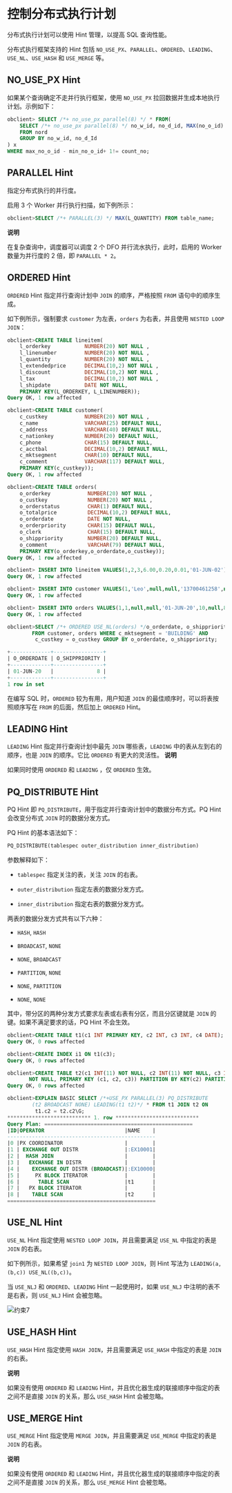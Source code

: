 控制分布式执行计划 
==============================

分布式执行计划可以使用 Hint 管理，以提高 SQL 查询性能。

​分布式执行框架支持的 Hint 包括 `NO_USE_PX`、`PARALLEL`、`ORDERED`、`LEADING`、`USE_NL`、`USE_HASH` 和 `USE_MERGE` 等。

NO_USE_PX Hint 
-----------------------------------

如果某个查询确定不走并行执行框架，使用 `NO_USE_PX` 拉回数据并生成本地执行计划。示例如下：

```sql
obclient> SELECT /*+ no_use_px parallel(8) */ * FROM(
    SELECT /*+ no_use_px parallel(8) */ no_w_id, no_d_id, MAX(no_o_id) max_no_o_id, MIN(no_o_id) min_no_o_id, COUNT(*) count_no
    FROM nord
    GROUP BY no_w_id, no_d_Id
) x
WHERE max_no_o_id - min_no_o_id+ 1!= count_no;
```



PARALLEL Hint 
----------------------------------

指定分布式执行的并行度。

启用 3 个 Worker 并行执行扫描，如下例所示：

```sql
obclient>SELECT /*+ PARALLEL(3) */ MAX(L_QUANTITY) FROM table_name;
```


**说明**



在复杂查询中，调度器可以调度 2 个 DFO 并行流水执行，此时，启用的 Worker 数量为并行度的 2 倍，即 `PARALLEL * 2`。

ORDERED Hint 
---------------------------------

`ORDERED` Hint 指定并行查询计划中 `JOIN` 的顺序，严格按照 `FROM` 语句中的顺序生成。

如下例所示，强制要求 `customer` 为左表，`orders` 为右表，并且使用 `NESTED LOOP JOIN`：

```sql
obclient>CREATE TABLE lineitem(
    l_orderkey           NUMBER(20) NOT NULL ,
    l_linenumber         NUMBER(20) NOT NULL ,
    l_quantity           NUMBER(20) NOT NULL ,
    l_extendedprice      DECIMAL(10,2) NOT NULL ,
    l_discount           DECIMAL(10,2) NOT NULL ,
    l_tax                DECIMAL(10,2) NOT NULL ,
    l_shipdate           DATE NOT NULL,
    PRIMARY KEY(L_ORDERKEY, L_LINENUMBER));
Query OK, 1 row affected

obclient>CREATE TABLE customer(
    c_custkey            NUMBER(20) NOT NULL ,
    c_name               VARCHAR(25) DEFAULT NULL,
    c_address            VARCHAR(40) DEFAULT NULL,
    c_nationkey          NUMBER(20) DEFAULT NULL,
    c_phone              CHAR(15) DEFAULT NULL,
    c_acctbal            DECIMAL(10,2) DEFAULT NULL,
    c_mktsegment         CHAR(10) DEFAULT NULL,
    c_comment            VARCHAR(117) DEFAULT NULL,
    PRIMARY KEY(c_custkey));
Query OK, 1 row affected 

obclient>CREATE TABLE orders(
    o_orderkey            NUMBER(20) NOT NULL ,
    o_custkey             NUMBER(20) NOT NULL ,
    o_orderstatus         CHAR(1) DEFAULT NULL,
    o_totalprice          DECIMAL(10,2) DEFAULT NULL,
    o_orderdate           DATE NOT NULL,
    o_orderpriority       CHAR(15) DEFAULT NULL,
    o_clerk               CHAR(15) DEFAULT NULL,
    o_shippriority        NUMBER(20) DEFAULT NULL,
    o_comment             VARCHAR(79) DEFAULT NULL,
    PRIMARY KEY(o_orderkey,o_orderdate,o_custkey));
Query OK, 1 row affected 

obclient> INSERT INTO lineitem VALUES(1,2,3,6.00,0.20,0.01,'01-JUN-02');
Query OK, 1 row affected 

obclient> INSERT INTO customer VALUES(1,'Leo',null,null,'13700461258',null,'BUILDING',null);
Query OK, 1 row affected 

obclient> INSERT INTO orders VALUES(1,1,null,null,'01-JUN-20',10,null,8,null);
Query OK, 1 row affected 

obclient>SELECT /*+ ORDERED USE_NL(orders) */o_orderdate, o_shippriority
        FROM customer, orders WHERE c_mktsegment = 'BUILDING' AND
         c_custkey = o_custkey GROUP BY o_orderdate, o_shippriority;

+-------------+----------------+
| O_ORDERDATE | O_SHIPPRIORITY |
+-------------+----------------+
| 01-JUN-20   |              8 |
+-------------+----------------+
1 row in set 
```



在编写 SQL 时，`ORDERED` 较为有用，用户知道 `JOIN` 的最佳顺序时，可以将表按照顺序写在 `FROM` 的后面，然后加上 `ORDERED` Hint。

LEADING Hint 
---------------------------------

`LEADING` Hint 指定并行查询计划中最先 `JOIN` 哪些表，`LEADING` 中的表从左到右的顺序，也是 `JOIN` 的顺序。它比 `ORDERED` 有更大的灵活性。 **​** 
**说明**



如果同时使用 `ORDERED` 和 `LEADING` ，仅 `ORDERED` 生效。

PQ_DISTRIBUTE Hint 
---------------------------------------

PQ Hint 即 `PQ_DISTRIBUTE`，用于指定并行查询计划中的数据分布方式。PQ Hint 会改变分布式 `JOIN` 时的数据分发方式。

PQ Hint 的基本语法如下：

```sql
PQ_DISTRIBUTE(tablespec outer_distribution inner_distribution)
```



参数解释如下：

* `tablespec` 指定关注的表，关注 `JOIN` 的右表。

  

* `outer_distribution` 指定左表的数据分发方式。

  

* `inner_distribution` 指定右表的数据分发方式。

  




两表的数据分发方式共有以下六种：

* `HASH`, `HASH`

  

* `BROADCAST`, `NONE`

  

* `NONE`, `BROADCAST`

  

* `PARTITION`, `NONE`

  

* `NONE`, `PARTITION`

  

* `NONE`, `NONE`

  




其中，带分区的两种分发方式要求左表或右表有分区，而且分区键就是 `JOIN` 的键。如果不满足要求的话，PQ Hint 不会生效。

```sql
obclient>CREATE TABLE t1(c1 INT PRIMARY KEY, c2 INT, c3 INT, c4 DATE);
Query OK, 0 rows affected 

obclient>CREATE INDEX i1 ON t1(c3);
Query OK, 0 rows affected 

obclient>CREATE TABLE t2(c1 INT(11) NOT NULL, c2 INT(11) NOT NULL, c3 INT(11) 
       NOT NULL, PRIMARY KEY (c1, c2, c3)) PARTITION BY KEY(c2) PARTITIONS 4;
Query OK, 0 rows affected 

obclient>EXPLAIN BASIC SELECT /*+USE_PX PARALLEL(3) PQ_DISTRIBUTE
        (t2 BROADCAST NONE) LEADING(t1 t2)*/ * FROM t1 JOIN t2 ON 
         t1.c2 = t2.c2\G;
*************************** 1. row ***************************
Query Plan: ================================================
|ID|OPERATOR                          |NAME    |
------------------------------------------------
|0 |PX COORDINATOR                    |        |
|1 | EXCHANGE OUT DISTR               |:EX10001|
|2 |  HASH JOIN                       |        |
|3 |   EXCHANGE IN DISTR              |        |
|4 |    EXCHANGE OUT DISTR (BROADCAST)|:EX10000|
|5 |     PX BLOCK ITERATOR            |        |
|6 |      TABLE SCAN                  |t1      |
|7 |   PX BLOCK ITERATOR              |        |
|8 |    TABLE SCAN                    |t2      |
================================================
```



USE_NL Hint 
--------------------------------

`USE_NL` Hint 指定使用 `NESTED LOOP JOIN`，并且需要满足 `USE_NL` 中指定的表是 `JOIN` 的右表。

如下例所示，如果希望 `join1` 为 `NESTED LOOP JOIN`，则 Hint 写法为 `LEADING(a, (b,c)) USE_NL((b,c))`。

当 `USE_NLJ` 和 `ORDERED`、`LEADING` Hint 一起使用时，如果 `USE_NLJ` 中注明的表不是右表，则 `USE_NLJ` Hint 会被忽略。

![约束7 ](https://help-static-aliyun-doc.aliyuncs.com/assets/img/zh-CN/8663623461/p355615.jpg)

USE_HASH Hint 
----------------------------------

`USE_HASH` Hint 指定使用 `HASH JOIN`，并且需要满足 `USE_HASH` 中指定的表是 `JOIN` 的右表。

**说明**



如果没有使用 `ORDERED` 和 `LEADING` Hint，并且优化器生成的联接顺序中指定的表之间不是直接 `JOIN` 的关系，那么 `USE_HASH` Hint 会被忽略。

USE_MERGE Hint 
-----------------------------------

`USE_MERGE` Hint 指定使用 `MERGE JOIN`，并且需要满足 `USE_MERGE` 中指定的表是 `JOIN` 的右表。

**说明**



如果没有使用 `ORDERED` 和 `LEADING` Hint，并且优化器生成的联接顺序中指定的表之间不是直接 `JOIN` 的关系，那么 `USE_MERGE` Hint 会被忽略。
